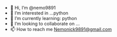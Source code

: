 - 👋 Hi, I’m @nemo9891
- 👀 I’m interested in ...python 
- 🌱 I’m currently learning: python 
- 💞️ I’m looking to collaborate on ...
- 📫 How to reach me Nemonick9891@gmail.com

<!---
nemo9891/nemo9891 is a ✨ special ✨ repository because its `README.md` (this file) appears on your GitHub profile.
You can click the Preview link to take a look at your changes.
--->
